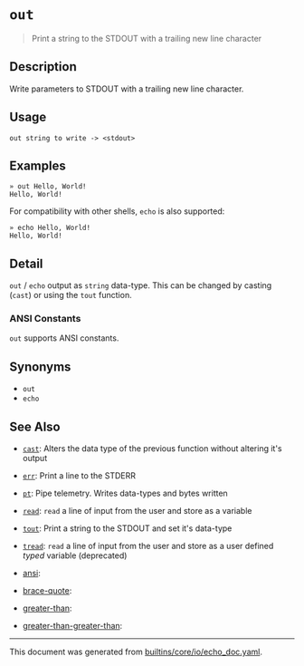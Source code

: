 # `out`

> Print a string to the STDOUT with a trailing new line character

## Description

Write parameters to STDOUT with a trailing new line character.

## Usage

```
out string to write -> <stdout>
```

## Examples

```
» out Hello, World!
Hello, World!
```

For compatibility with other shells, `echo` is also supported:

```
» echo Hello, World!
Hello, World!
```

## Detail

`out` / `echo` output as `string` data-type. This can be changed by casting
(`cast`) or using the `tout` function.

### ANSI Constants

`out` supports ANSI constants.

## Synonyms

* `out`
* `echo`


## See Also

* [`cast`](../commands/cast.md):
  Alters the data type of the previous function without altering it's output
* [`err`](../commands/err.md):
  Print a line to the STDERR
* [`pt`](../commands/pt.md):
  Pipe telemetry. Writes data-types and bytes written
* [`read`](../commands/read.md):
  `read` a line of input from the user and store as a variable
* [`tout`](../commands/tout.md):
  Print a string to the STDOUT and set it's data-type
* [`tread`](../commands/tread.md):
  `read` a line of input from the user and store as a user defined *typed* variable (deprecated)
* [ansi](../commands/ansi.md):
  
* [brace-quote](../commands/brace-quote.md):
  
* [greater-than](../commands/greater-than.md):
  
* [greater-than-greater-than](../commands/greater-than-greater-than.md):
  

<hr/>

This document was generated from [builtins/core/io/echo_doc.yaml](https://github.com/lmorg/murex/blob/master/builtins/core/io/echo_doc.yaml).